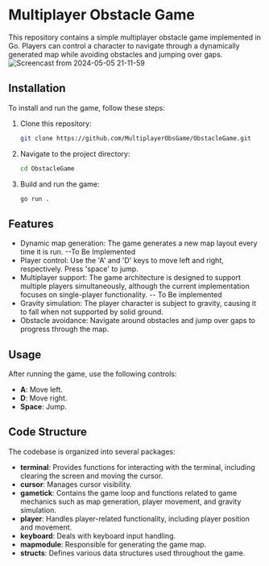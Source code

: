 # Multiplayer Obstacle Game

This repository contains a simple multiplayer obstacle game implemented in Go. Players can control a character to navigate through a dynamically generated map while avoiding obstacles and jumping over gaps.
![Screencast from 2024-05-05 21-11-59](https://github.com/icryez/ObstacleGame/assets/35337801/517f2e45-d504-482e-9a66-a8fee649e81b)


## Installation

To install and run the game, follow these steps:

1. Clone this repository:

    ```bash
    git clone https://github.com/MultiplayerObsGame/ObstacleGame.git
    ```

2. Navigate to the project directory:

    ```bash
    cd ObstacleGame
    ```

3. Build and run the game:

    ```bash
    go run .
    ```

## Features

- Dynamic map generation: The game generates a new map layout every time it is run. --To Be Implemented
- Player control: Use the 'A' and 'D' keys to move left and right, respectively. Press 'space' to jump.
- Multiplayer support: The game architecture is designed to support multiple players simultaneously, although the current implementation focuses on single-player functionality. -- To Be implemented
- Gravity simulation: The player character is subject to gravity, causing it to fall when not supported by solid ground.
- Obstacle avoidance: Navigate around obstacles and jump over gaps to progress through the map.

## Usage

After running the game, use the following controls:

- **A**: Move left.
- **D**: Move right.
- **Space**: Jump.

## Code Structure

The codebase is organized into several packages:

- **terminal**: Provides functions for interacting with the terminal, including clearing the screen and moving the cursor.
- **cursor**: Manages cursor visibility.
- **gametick**: Contains the game loop and functions related to game mechanics such as map generation, player movement, and gravity simulation.
- **player**: Handles player-related functionality, including player position and movement.
- **keyboard**: Deals with keyboard input handling.
- **mapmodule**: Responsible for generating the game map.
- **structs**: Defines various data structures used throughout the game.

